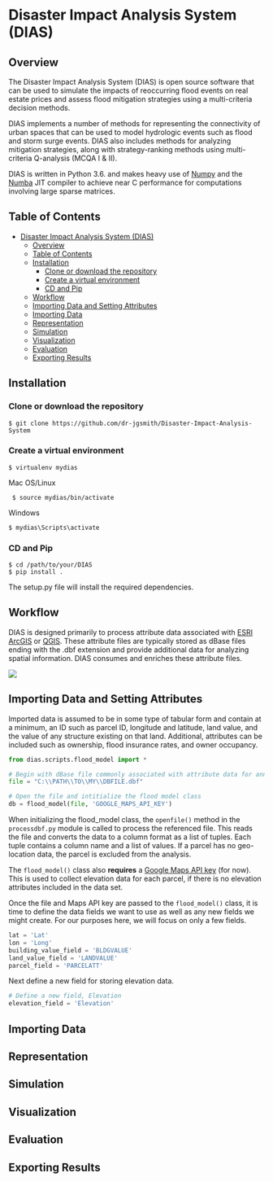 # Disaster Impact Analysis System (DIAS)

## Overview
The Disaster Impact Analysis System (DIAS) is open source  software that can be used to simulate the impacts of reoccurring flood events on real estate prices and assess flood mitigation strategies using a multi-criteria decision methods. 

DIAS implements a number of methods for representing the connectivity of urban spaces that can be used to model hydrologic events such as flood and storm surge events. DIAS also includes methods for analyzing mitigation strategies, along with strategy-ranking methods using multi-criteria Q-analysis (MCQA I & II).  

DIAS is written in Python 3.6. and makes heavy use of [Numpy](http://www.numpy.org/) and the [Numba](https://numba.pydata.org/) JIT compiler to achieve near C performance for computations involving large sparse matrices.  

## Table of Contents
- [Disaster Impact Analysis System (DIAS)](#disaster-impact-analysis-system--dias-)
  * [Overview](#overview)
  * [Table of Contents](#table-of-contents)
  * [Installation](#installation)
    + [Clone or download the repository](#clone-or-download-the-repository)
    + [Create a virtual environment](#create-a-virtual-environment)
    + [CD and Pip](#cd-and-pip)
  * [Workflow](#workflow)
  * [Importing Data and Setting Attributes](#importing-data-and-setting-attributes)
  * [Importing Data](#importing-data)
  * [Representation](#representation)
  * [Simulation](#simulation)
  * [Visualization](#visualization)
  * [Evaluation](#evaluation)
  * [Exporting Results](#exporting-results)

## Installation
### Clone or download the repository

    $ git clone https://github.com/dr-jgsmith/Disaster-Impact-Analysis-System

### Create a virtual environment 

    $ virtualenv mydias
Mac OS/Linux

     $ source mydias/bin/activate
Windows

    $ mydias\Scripts\activate

### CD and Pip

    $ cd /path/to/your/DIAS
    $ pip install .
The setup.py file will install the required dependencies. 

## Workflow
DIAS is designed primarily to process attribute data associated with [ESRI ArcGIS](https://www.esri.com/en-us/arcgis/about-arcgis/overview) or [QGIS](https://qgis.org/en/site/). These attribute files are typically stored as dBase files ending with the .dbf extension and provide additional data for analyzing spatial information. DIAS consumes and enriches these attribute files.

**![](https://lh5.googleusercontent.com/9Ap-AYx1UDZNUp7itb5hcvDCXRrw1PXxR1RXend6tKE9Ott2YUljhCuJGfHu7pXBFQmAvQITydZS14JkB8557NIICIxFolllaO97X2_hFqOLqiXW5wwdSqx-ydWvSr3KjU88gg8lIuo)**

## Importing Data and Setting Attributes
Imported data is assumed to be in some type of tabular form and contain at a minimum, an ID such as parcel ID, longitude and latitude, land value, and the value of any structure existing on that land. Additional, attributes can be included such as ownership, flood insurance rates, and owner occupancy.

```python  
from dias.scripts.flood_model import *     

# Begin with dBase file commonly associated with attribute data for annotating layers in a GIS  
file = "C:\\PATH\\TO\\MY\\DBFILE.dbf"  

# Open the file and intitialize the flood model class  
db = flood_model(file, 'GOOGLE_MAPS_API_KEY')   
```

When initializing the flood_model class, the `openfile()` method in the `processdbf.py` module is called to process the referenced file. This reads the file and converts the data to a column format as a list of tuples. Each tuple contains a column name and a list of values. If a parcel has no geo-location data, the parcel is excluded from the analysis.

The `flood_model()` class also **requires** a [Google Maps API key](https://developers.google.com/maps/documentation/embed/get-api-key) (for now). This is used to collect elevation data for each parcel, if there is no elevation attributes included in the data set. 

Once the file and Maps API key are passed to the `flood_model()` class, it is time to define the data fields we want to use as well as any new fields we might create. For our purposes here, we will focus on only a few fields.

```python  
lat = 'Lat'
lon = 'Long'
building_value_field = 'BLDGVALUE'
land_value_field = 'LANDVALUE'
parcel_field = 'PARCELATT'
```
Next define a new field for storing elevation data.

```python  
# Define a new field, Elevation  
elevation_field = 'Elevation'  
```

## Importing Data

## Representation

## Simulation

## Visualization

## Evaluation

## Exporting Results








